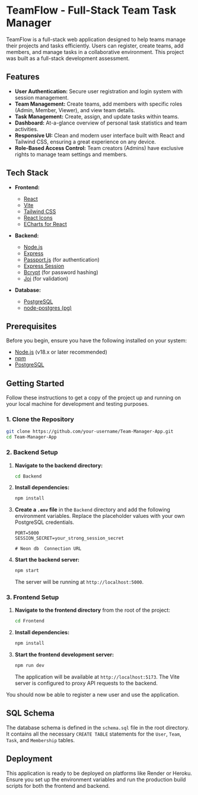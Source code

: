 # TeamFlow - Full-Stack Team Task Manager

TeamFlow is a full-stack web application designed to help teams manage their projects and tasks efficiently. Users can register, create teams, add members, and manage tasks in a collaborative environment. This project was built as a full-stack development assessment.

## Features

- **User Authentication:** Secure user registration and login system with session management.
- **Team Management:** Create teams, add members with specific roles (Admin, Member, Viewer), and view team details.
- **Task Management:** Create, assign, and update tasks within teams.
- **Dashboard:** At-a-glance overview of personal task statistics and team activities.
- **Responsive UI:** Clean and modern user interface built with React and Tailwind CSS, ensuring a great experience on any device.
- **Role-Based Access Control:** Team creators (Admins) have exclusive rights to manage team settings and members.

## Tech Stack

- **Frontend:**
  - [React](https://reactjs.org/)
  - [Vite](https://vitejs.dev/)
  - [Tailwind CSS](https://tailwindcss.com/)
  - [React Icons](https://react-icons.github.io/react-icons/)
  - [ECharts for React](https://echarts.apache.org/en/index.html)

- **Backend:**
  - [Node.js](https://nodejs.org/)
  - [Express](https://expressjs.com/)
  - [Passport.js](http://www.passportjs.org/) (for authentication)
  - [Express Session](https://expressjs.com/en/resources/middleware/session.html)
  - [Bcrypt](https://www.npmjs.com/package/bcrypt) (for password hashing)
  - [Joi](https://joi.dev/) (for validation)

- **Database:**
  - [PostgreSQL](https://www.postgresql.org/)
  - [node-postgres (pg)](https://node-postgres.com/)

## Prerequisites

Before you begin, ensure you have the following installed on your system:
- [Node.js](https://nodejs.org/en/download/) (v18.x or later recommended)
- [npm](https://www.npmjs.com/get-npm)
- [PostgreSQL](https://www.postgresql.org/download/)

## Getting Started

Follow these instructions to get a copy of the project up and running on your local machine for development and testing purposes.

### 1. Clone the Repository

```bash
git clone https://github.com/your-username/Team-Manager-App.git
cd Team-Manager-App
```

### 2. Backend Setup

1.  **Navigate to the backend directory:**
    ```bash
    cd Backend
    ```

2.  **Install dependencies:**
    ```bash
    npm install
    ```

3.  **Create a `.env` file** in the `Backend` directory and add the following environment variables. Replace the placeholder values with your own PostgreSQL credentials.
    ```env
    PORT=5000
    SESSION_SECRET=your_strong_session_secret
    
    # Neon db  Connection URL
    ```


4.  **Start the backend server:**
    ```bash
    npm start
    ```
    The server will be running at `http://localhost:5000`.

### 3. Frontend Setup

1.  **Navigate to the frontend directory** from the root of the project:
    ```bash
    cd Frontend
    ```

2.  **Install dependencies:**
    ```bash
    npm install
    ```

3.  **Start the frontend development server:**
    ```bash
    npm run dev
    ```
    The application will be available at `http://localhost:5173`. The Vite server is configured to proxy API requests to the backend.

You should now be able to register a new user and use the application.

## SQL Schema

The database schema is defined in the `schema.sql` file in the root directory. It contains all the necessary `CREATE TABLE` statements for the `User`, `Team`, `Task`, and `Membership` tables.

## Deployment

This application is ready to be deployed on platforms like Render or Heroku. Ensure you set up the environment variables and run the production build scripts for both the frontend and backend. 